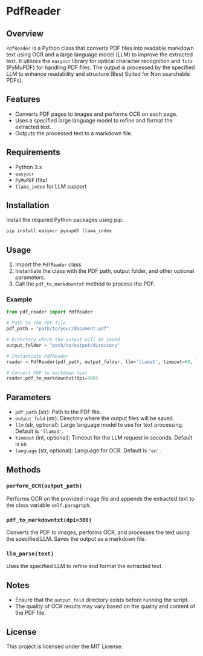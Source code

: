 
# PdfReader

## Overview
`PdfReader` is a Python class that converts PDF files into readable markdown text using OCR and a large language model (LLM) to improve the extracted text. It utilizes the `easyocr` library for optical character recognition and `fitz` (PyMuPDF) for handling PDF files. The output is processed by the specified LLM to enhance readability and structure (Best Suited for Non searchable PDFs).

## Features
- Converts PDF pages to images and performs OCR on each page.
- Uses a specified large language model to refine and format the extracted text.
- Outputs the processed text to a markdown file.

## Requirements
- Python 3.x
- `easyocr`
- `PyMuPDF` (fitz)
- `llama_index` for LLM support

## Installation
Install the required Python packages using pip:
```sh
pip install easyocr pymupdf llama_index
```

## Usage
1. Import the `PdfReader` class.
2. Instantiate the class with the PDF path, output folder, and other optional parameters.
3. Call the `pdf_to_markdowntxt` method to process the PDF.

### Example
```python
from pdf_reader import PdfReader

# Path to the PDF file
pdf_path = "path/to/your/document.pdf"

# Directory where the output will be saved
output_folder = "path/to/output/directory"

# Instantiate PdfReader
reader = PdfReader(pdf_path, output_folder, llm='llama3', timeout=60, language='en')

# Convert PDF to markdown text
reader.pdf_to_markdowntxt(dpi=300)
```

## Parameters
- `pdf_path` (str): Path to the PDF file.
- `output_fold` (str): Directory where the output files will be saved.
- `llm` (str, optional): Large language model to use for text processing. Default is `'llama3'`.
- `timeout` (int, optional): Timeout for the LLM request in seconds. Default is `60`.
- `language` (str, optional): Language for OCR. Default is `'en'`.

## Methods
### `perform_OCR(output_path)`
Performs OCR on the provided image file and appends the extracted text to the class variable `self.paragraph`.

### `pdf_to_markdowntxt(dpi=300)`
Converts the PDF to images, performs OCR, and processes the text using the specified LLM. Saves the output as a markdown file.

### `llm_parse(text)`
Uses the specified LLM to refine and format the extracted text.

## Notes
- Ensure that the `output_fold` directory exists before running the script.
- The quality of OCR results may vary based on the quality and content of the PDF file.

## License
This project is licensed under the MIT License.
